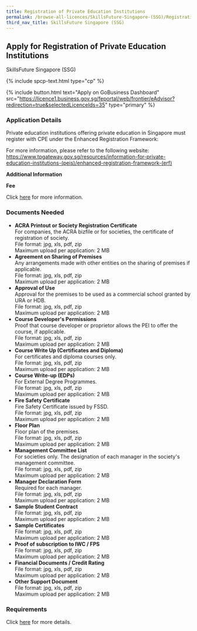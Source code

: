 ```yaml
---
title: Registration of Private Education Institutions
permalink: /browse-all-licences/SkillsFuture-Singapore-(SSG)/Registration-of-Private-Education-Institutions
third_nav_title: SkillsFuture Singapore (SSG)
---
```


## Apply for Registration of Private Education Institutions

SkillsFuture Singapore (SSG)

{% include spcp-text.html type="cp" %}

{% include button.html text="Apply on GoBusiness Dashboard" src="https://licence1.business.gov.sg/feportal/web/frontier/eAdvisor?redirection=true&selectedLicenceIds=35" type="primary" %}

### Application Details

<p>Private education institutions offering private education in Singapore must register with CPE under the Enhanced Registration Framework:</p>
 <p>For more information, please refer to the following website:<br /><a href="https://www.tpgateway.gov.sg/resources/information-for-private-education-institutions-(peis)/enhanced-registration-framework-(erf)" target="_blank" rel="noopener">https://www.tpgateway.gov.sg/resources/information-for-private-education-institutions-(peis)/enhanced-registration-framework-(erf)</a></p>

**Additional Information**

<p><strong>Fee</strong></p>
 <p>Click <a href="https://www.tpgateway.gov.sg/resources/information-for-private-education-institutions-(peis)/enhanced-registration-framework-(erf)/registration-fees" target="_blank" rel="noopener">here</a> for more information.</p>

### Documents Needed

<ul>
 <li><strong>ACRA Printout or Society Registration Certificate</strong><br>
 For companies, the ACRA bizfile or for societies, the certificate of registration of society.<BR>
File format: jpg, xls, pdf, zip<br>
Maximum upload per application: 2 MB</li>
 <li><strong>Agreement on Sharing of Premises</strong><br>
 Any arrangements made with other entities on the sharing of premises if applicable.<BR>
File format: jpg, xls, pdf, zip<br>
Maximum upload per application: 2 MB</li>
 <li><strong>Approval of Use</strong><br>
 Approval for the premises to be used as a commercial school granted by URA or HDB.<BR>
File format: jpg, xls, pdf, zip<br>
Maximum upload per application: 2 MB</li>
 <li><strong>Course Developer's Permissions</strong><br>
 Proof that course developer or proprietor allows the PEI to offer the course, if applicable.<BR>
File format: jpg, xls, pdf, zip<br>
Maximum upload per application: 2 MB</li>
 <li><strong>Course Write Up (Certificates and Diploma)</strong><br>
 For certificates and diploma courses only.<BR>
File format: jpg, xls, pdf, zip<br>
Maximum upload per application: 2 MB</li>
 <li><strong>Course Write-up (EDPs)</strong><br>
 For External Degree Programmes.<BR>
File format: jpg, xls, pdf, zip<br>
Maximum upload per application: 2 MB</li>
 <li><strong>Fire Safety Certificate</strong><br>
 Fire Safety Certificate issued by FSSD.<BR>
File format: jpg, xls, pdf, zip<br>
Maximum upload per application: 2 MB</li>
 <li><strong>Floor Plan</strong><br>
 Floor plan of the premises.<BR>
File format: jpg, xls, pdf, zip<br>
Maximum upload per application: 2 MB</li>
 <li><strong>Management Committee List</strong><br>
 For societies only. The designation of each manager in the society's management committee.<BR>
File format: jpg, xls, pdf, zip<br>
Maximum upload per application: 2 MB</li>
 <li><strong>Manager Declaration Form</strong><br>
 Required for each manager.<BR>
File format: jpg, xls, pdf, zip<br>
Maximum upload per application: 2 MB</li>
 <li><strong>Sample Student Contract</strong><BR>
File format: jpg, xls, pdf, zip<br>
Maximum upload per application: 2 MB</li>
 <li><strong>Sample Certificates</strong><BR>
File format: jpg, xls, pdf, zip<br>
Maximum upload per application: 2 MB</li>
 <li><strong>Proof of subscription to IWC / FPS</strong><BR>
File format: jpg, xls, pdf, zip<br>
Maximum upload per application: 2 MB</li>
 <li><strong>Financial Documents / Credit Rating</strong><BR>
File format: jpg, xls, pdf, zip<br>
Maximum upload per application: 2 MB</li>
 <li><strong>Other Support Document</strong><BR>
File format: jpg, xls, pdf, zip<br>
Maximum upload per application: 2 MB</li>
</ul>

### Requirements

<p>Click <a href="https://www.tpgateway.gov.sg/resources/information-for-private-education-institutions-(peis)/enhanced-registration-framework-(erf)/registration-requirements" target="_blank" rel="noopener">here</a> for more details.</p>

